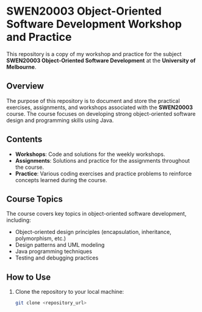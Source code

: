 # SWEN20003 Object-Oriented Software Development Workshop and Practice

This repository is a copy of my workshop and practice for the subject **SWEN20003 Object-Oriented Software Development** at the **University of Melbourne**.

## Overview

The purpose of this repository is to document and store the practical exercises, assignments, and workshops associated with the **SWEN20003** course. The course focuses on developing strong object-oriented software design and programming skills using Java. 

## Contents

- **Workshops**: Code and solutions for the weekly workshops.
- **Assignments**: Solutions and practice for the assignments throughout the course.
- **Practice**: Various coding exercises and practice problems to reinforce concepts learned during the course.

## Course Topics

The course covers key topics in object-oriented software development, including:
- Object-oriented design principles (encapsulation, inheritance, polymorphism, etc.)
- Design patterns and UML modeling
- Java programming techniques
- Testing and debugging practices

## How to Use

1. Clone the repository to your local machine:
   ```bash
   git clone <repository_url>
